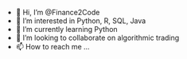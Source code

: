 - 👋 Hi, I’m @Finance2Code
- 👀 I’m interested in Python, R, SQL, Java
- 🌱 I’m currently learning Python
- 💞️ I’m looking to collaborate on algorithmic trading
- 📫 How to reach me ...

<!---
Finance2Code/Finance2Code is a ✨ special ✨ repository because its `README.md` (this file) appears on your GitHub profile.
You can click the Preview link to take a look at your changes.
--->
